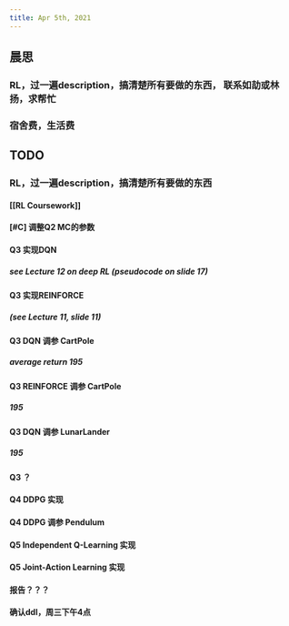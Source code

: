 ```yaml
---
title: Apr 5th, 2021
---
```


## 晨思
### RL，过一遍description，搞清楚所有要做的东西， 联系如劼或林扬，求帮忙
### 宿舍费，生活费
## TODO
### RL，过一遍description，搞清楚所有要做的东西
#### [[RL Coursework]]
#### [#C] 调整Q2 MC的参数
#### Q3 实现DQN
##### see Lecture 12 on deep RL (pseudocode on slide 17)
#### Q3 实现REINFORCE
##### (see Lecture 11, slide 11)
#### Q3 DQN 调参 CartPole
##### average return 195
#### Q3 REINFORCE 调参 CartPole
##### 195
#### Q3 DQN 调参 LunarLander
##### 195
#### Q3 ？
#### Q4 DDPG 实现
#### Q4 DDPG 调参 Pendulum
#### Q5 Independent Q-Learning 实现
#### Q5 Joint-Action Learning 实现
#### 报告？？？
#### 确认ddl，周三下午4点
